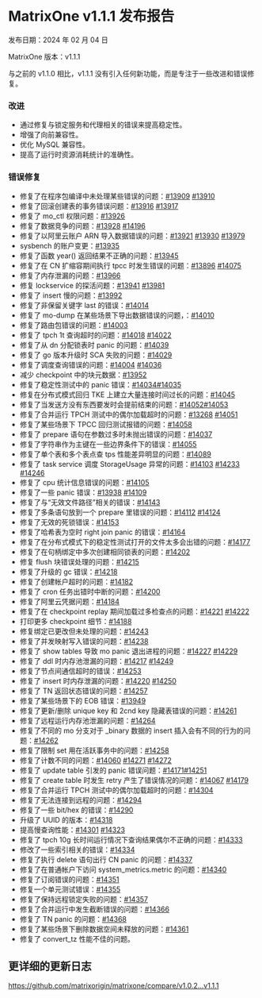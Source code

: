 # **MatrixOne v1.1.1 发布报告**

发布日期：2024 年 02 月 04 日

MatrixOne 版本：v1.1.1

与之前的 v1.1.0 相比，v1.1.1 没有引入任何新功能，而是专注于一些改进和错误修复。

### 改进

- 通过修复与锁定服务和代理相关的错误来提高稳定性。
- 增强了向前兼容性。
- 优化 MySQL 兼容性。
- 提高了运行时资源消耗统计的准确性。

### 错误修复

- 修复了在程序包编译中未处理某些错误的问题：[#13909](https://github.com/matrixorigin/matrixone/pull/13909) [#13910](https://github.com/matrixorigin/matrixone/pull/13909)
- 修复了回滚创建表的事务错误问题：[#13916](https://github.com/matrixorigin/matrixone/pull/13909) [#13917](https://github.com/matrixorigin/matrixone/pull/13917)
- 修复了 mo_ctl 权限问题：[#13926](https://github.com/matrixorigin/matrixone/pull/13926)
- 修复了数据竞争的问题：[#13928](https://github.com/matrixorigin/matrixone/pull/13928) [#14196](https://github.com/matrixorigin/matrixone/pull/14196)
- 修复了以阿里云账户 ARN 导入数据错误的问题：[#13921](https://github.com/matrixorigin/matrixone/pull/13921) [#13930](https://github.com/matrixorigin/matrixone/pull/13930) [#13979](https://github.com/matrixorigin/matrixone/pull/13979)
- sysbench 的账户变更：[#13935](https://github.com/matrixorigin/matrixone/pull/13935)
- 修复了函数 year() 返回结果不正确的问题：[#13945](https://github.com/matrixorigin/matrixone/pull/13945)
- 修复了在 CN 扩缩容期间执行 tpcc 时发生错误的问题：[#13896](https://github.com/matrixorigin/matrixone/pull/13896) [#14075](https://github.com/matrixorigin/matrixone/pull/14075)
- 修复了内存泄漏的问题：[#13966](https://github.com/matrixorigin/matrixone/pull/13966)
- 修复 lockservice 的探活问题：[#13941](https://github.com/matrixorigin/matrixone/pull/13941)
[#13981](https://github.com/matrixorigin/matrixone/pull/13981)
- 修复了 insert 慢的问题：[#13992](https://github.com/matrixorigin/matrixone/pull/13992)
- 修复了非保留关键字 last 的错误：[#14014](https://github.com/matrixorigin/matrixone/pull/14014)
- 修复了 mo-dump 在某些场景下导出数据错误的问题，：[#14010](https://github.com/matrixorigin/matrixone/pull/14010)
- 修复了路由包错误的问题：[#14003](https://github.com/matrixorigin/matrixone/pull/14003)
- 修复了 tpch 1t 查询超时的问题：[#14018](https://github.com/matrixorigin/matrixone/pull/14018) [#14022](https://github.com/matrixorigin/matrixone/pull/14022)
- 修复了从 dn 分配锁表时 panic 的问题：[#14039](https://github.com/matrixorigin/matrixone/pull/14039)
- 修复了 go 版本升级时 SCA 失败的问题：[#14029](https://github.com/matrixorigin/matrixone/pull/14029)
- 修复了调度查询错误的问题：[#14004](https://github.com/matrixorigin/matrixone/pull/14004) [#14036](https://github.com/matrixorigin/matrixone/pull/14036)
- 减少 checkpoint 中的块元数据：[#13952](https://github.com/matrixorigin/matrixone/pull/13952)
- 修复了稳定性测试中的 panic 错误：[#14034](https://github.com/matrixorigin/matrixone/pull/14034)[#14035](https://github.com/matrixorigin/matrixone/pull/14035)
- 修复在分布式模式回归 TKE 上建立大量连接时间过长的问题：[#14045](https://github.com/matrixorigin/matrixone/pull/14045)
- 修复了当发送方没有东西要发时会提前结束的问题：[#14052](https://github.com/matrixorigin/matrixone/pull/14052)[#14053](https://github.com/matrixorigin/matrixone/pull/14053)
- 修复了合并运行 TPCH 测试中的偶尔加载超时的问题：[#13268](https://github.com/matrixorigin/matrixone/pull/13268) [#14051](https://github.com/matrixorigin/matrixone/pull/14051)
- 修复了某些场景下 TPCC 回归测试报错的问题：[#14058](https://github.com/matrixorigin/matrixone/pull/14058)
- 修复了 prepare 语句在参数过多时未抛出错误的问题：[#14037](https://github.com/matrixorigin/matrixone/pull/14037)
- 修复了字符串作为主键在一些边界条件下的错误：[#14055](https://github.com/matrixorigin/matrixone/pull/14055)
- 修复了单个表和多个表点查 tps 性能差异明显的问题：[#14089](https://github.com/matrixorigin/matrixone/pull/14089)
- 修复了 task service 调度 StorageUsage 异常的问题：[#14103](https://github.com/matrixorigin/matrixone/pull/14103)  [#14233](https://github.com/matrixorigin/matrixone/pull/14233) [#14246](https://github.com/matrixorigin/matrixone/pull/14246)
- 修复了 cpu 统计信息错误的问题：[#14105](https://github.com/matrixorigin/matrixone/pull/14105)
- 修复了一些 panic 错误：[#13938](https://github.com/matrixorigin/matrixone/pull/13938) [#14109](https://github.com/matrixorigin/matrixone/pull/14109)
- 修复了与“无效文件路径”相关的错误：[#14143](https://github.com/matrixorigin/matrixone/pull/14143)
- 修复了多条语句放到一个 prepare 里错误的问题：[#14112](https://github.com/matrixorigin/matrixone/pull/14112) [#14124](https://github.com/matrixorigin/matrixone/pull/14124)
- 修复了无效的死锁错误：[#14153](https://github.com/matrixorigin/matrixone/pull/14153)
- 修复了哈希表为空时 right join panic 的错误：[#14164](https://github.com/matrixorigin/matrixone/pull/14164)
- 修复了在分布式模式下的稳定性测试打开的文件太多会出错的问题：[#14177](https://github.com/matrixorigin/matrixone/pull/14177)
- 修复了在句柄绑定中多次创建相同锁表的问题：[#14202](https://github.com/matrixorigin/matrixone/pull/14202)
- 修复 flush 块错误处理的问题：[#14215](https://github.com/matrixorigin/matrixone/pull/14215)
- 修复了升级的 gc 错误：[#14218](https://github.com/matrixorigin/matrixone/pull/14218)
- 修复了创建帐户超时的问题：[#14182](https://github.com/matrixorigin/matrixone/pull/14182)
- 修复了 cron 任务出错时中断的问题：[#14200](https://github.com/matrixorigin/matrixone/pull/14200)
- 修复了阿里云凭据问题：[#14184](https://github.com/matrixorigin/matrixone/pull/14184)
- 修复了在 checkpoint replay 期间加载过多检查点的问题：[#14221](https://github.com/matrixorigin/matrixone/pull/14221) [#14222](https://github.com/matrixorigin/matrixone/pull/14222)
- 打印更多 checkpoint 细节：[#14188](https://github.com/matrixorigin/matrixone/pull/14188)
- 修复绑定已更改但未处理的问题：[#14243](https://github.com/matrixorigin/matrixone/pull/14243)
- 修复了并发映射写入错误的问题：[#14238](https://github.com/matrixorigin/matrixone/pull/14238)
- 修复了 show tables 导致 mo panic 退出进程的问题：[#14227](https://github.com/matrixorigin/matrixone/pull/14227) [#14229](https://github.com/matrixorigin/matrixone/pull/14229)
- 修复了 ddl 时内存池泄漏的问题：[#14217](https://github.com/matrixorigin/matrixone/pull/14217) [#14249](https://github.com/matrixorigin/matrixone/pull/14249)
- 修复了节点间通信超时的错误：[#14253](https://github.com/matrixorigin/matrixone/pull/142253)
- 修复了 insert 时内存泄漏的问题：[#14220](https://github.com/matrixorigin/matrixone/pull/14220) [#14250](https://github.com/matrixorigin/matrixone/pull/14250)
- 修复了 TN 返回状态错误的问题：[#14257](https://github.com/matrixorigin/matrixone/pull/14257)
- 修复了某些场景下的 EOB 错误：[#13949](https://github.com/matrixorigin/matrixone/pull/13949)
- 修复了更新/删除 unique key 和 2cnd key 隐藏表错误的问题：[#14261](https://github.com/matrixorigin/matrixone/pull/14261)
- 修复了远程运行内存池泄漏的问题：[#14264](https://github.com/matrixorigin/matrixone/pull/14264)
- 修复了不同的 mo 分支对于 _binary 数据的 insert 插入会有不同的行为的问题：[#14262](https://github.com/matrixorigin/matrixone/pull/14262)
- 修复了限制 set 用在活跃事务中的问题：[#14258](https://github.com/matrixorigin/matrixone/pull/14258)
- 修复了计数不同的问题：[#14060](https://github.com/matrixorigin/matrixone/pull/14060) [#14271](https://github.com/matrixorigin/matrixone/pull/14271) [#14272](https://github.com/matrixorigin/matrixone/pull/14272)
- 修复了 update table 引发的 panic 错误问题：[#14171](https://github.com/matrixorigin/matrixone/pull/14171)[#14251](https://github.com/matrixorigin/matrixone/pull/14251)
- 修复了 create table 时发生 retry 产生了错误情况的问题：[#14067](https://github.com/matrixorigin/matrixone/pull/14067)   [#14179](https://github.com/matrixorigin/matrixone/pull/14179)
- 修复了合并运行 TPCH 测试中的偶尔加载超时的问题：[#14304](https://github.com/matrixorigin/matrixone/pull/14304)
- 修复了无法连接到远程的问题：[#14294](https://github.com/matrixorigin/matrixone/pull/14294)
- 修复了一些 bit/hex 的错误：[#14290](https://github.com/matrixorigin/matrixone/pull/14290)
- 升级了 UUID 的版本：[#14318](https://github.com/matrixorigin/matrixone/pull/14318)
- 提高慢查询性能：[#14301](https://github.com/matrixorigin/matrixone/pull/14301) [#14323](https://github.com/matrixorigin/matrixone/pull/14323)
- 修复了 tpch 10g 长时间运行情况下查询结果偶尔不正确的问题：[#14333](https://github.com/matrixorigin/matrixone/pull/14333)
- 修改了一些索引相关的错误：[#14334](https://github.com/matrixorigin/matrixone/pull/14334)
- 修复了执行 delete 语句出行 CN panic 的问题：[#14337](https://github.com/matrixorigin/matrixone/pull/14337)
- 修复了在普通帐户下访问 system_metrics.metric 的问题：[#14340](https://github.com/matrixorigin/matrixone/pull/14340)
- 修复了订阅错误的问题：[#14351](https://github.com/matrixorigin/matrixone/pull/14351)
- 修复一个单元测试错误：[#14355](https://github.com/matrixorigin/matrixone/pull/14355)
- 修复了保持远程锁定失败的问题：[#14357](https://github.com/matrixorigin/matrixone/pull/14357)
- 修复了合并运行中发生截断错误的问题：[#14366](https://github.com/matrixorigin/matrixone/pull/14366)
- 修复了 TN panic 的问题：[#14368](https://github.com/matrixorigin/matrixone/pull/14368)
- 修复了某些场景下删除数据空间未释放的问题：[#14361](https://github.com/matrixorigin/matrixone/pull/14361)
- 修复了 convert_tz 性能不佳的问题。

## 更详细的更新日志

<https://github.com/matrixorigin/matrixone/compare/v1.0.2...v1.1.1>